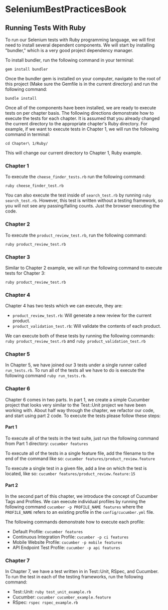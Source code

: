 SeleniumBestPracticesBook
=========================

              

## Running Tests With Ruby

To run our Selenium tests with Ruby programming language, we will first need to install several dependent components. We will start by installing "bundler," which is a very good project dependency manager.

To install bundler, run the following command in your terminal:  
```
gem install bundler
```

Once the bundler gem is installed on your computer, navigate to the root of this project (Make sure the Gemfile is in the current directory) and run the following command:
```
bundle install
```

Once all of the components have been installed, we are ready to execute tests on per chapter basis. The following directions demonstrate how to execute the tests for each chapter. It is assumed that you already changed the current directory to the appropriate chapter's Ruby directory. For example, if we want to execute tests in Chapter 1, we will run the following command in terminal:

```
cd Chapter\ 1/Ruby/
```

This will change our current directory to Chapter 1, Ruby example.

### Chapter 1
To execute the ```cheese_finder_tests.rb``` run the following command:

```ruby cheese_finder_test.rb```

You can also execute the test inside of ```search_test.rb``` by running ```ruby search_test.rb```. However, this test is written without a testing framework, so you will not see any passing/failing counts. Just the browser executing the code.

### Chapter 2
To execute the ```product_review_test.rb```, run the following command:

```ruby product_review_test.rb``` 

### Chapter 3 
Similar to Chapter 2 example, we will run the following command to execute tests for Chapter 3:

```ruby product_review_test.rb```

### Chapter 4
Chapter 4 has two tests which we can execute, they are:

* ```product_review_test.rb```: Will generate a new review for the current product.
* ```product_validation_test.rb```: Will validate the contents of each product.

We can execute both of these tests by running the following commands: ```ruby product_review_test.rb``` and ```ruby product_validation_test.rb```

### Chapter 5
In Chapter 5, we have joined our 3 tests under a single runner called ```run_tests.rb```. To run all of the tests all we have to do is execute the following command ```ruby run_tests.rb```.

### Chapter 6
Chapter 6 comes in two parts. In part 1, we create a simple Cucumber project that looks very similar to the Test::Unit project we have been working with. About half way through the chapter, we refactor our code, and start using part 2 code. To execute the tests please follow these steps:
  
#### Part 1
To execute all of the tests in the test suite, just run the following command from Part 1 directory:
```cucumber features``` 

To execute all of the tests in a single feature file, add the filename to the end of the command like so:
```cucumber features/product_review.feature```

To execute a single test in a given file, add a line on which the test is located, like so:
```cucumber features/product_review.feature:15```

#### Part 2                                   
In the second part of this chapter, we introduce the concept of Cucumber Tags and Profiles. We can execute individual profiles by running the following command ```cucumber -p PROFILE_NAME features``` where the ```PROFILE_NAME``` refers to an existing profile in the ```config/cucumber.yml``` file.

The following commands demonstrate how to execute each profile:

* Default Profile: ```cucumber features```
* Continuous Integration Profile: ```cucumber -p ci features```
* Mobile Website Profile: ```cucumber -p mobile features```
* API Endpoint Test Profile: ```cucumber -p api features```

### Chapter 7
In Chapter 7, we have a test written in in Test::Unit, RSpec, and Cucumber. To run the test in each of the testing frameworks, run the following command:

* Test::Unit: ```ruby test_unit_example.rb```
* Cucumber: ```cucumber cucumber_example.feature```
* RSpec: ```rspec rspec_example.rb```



